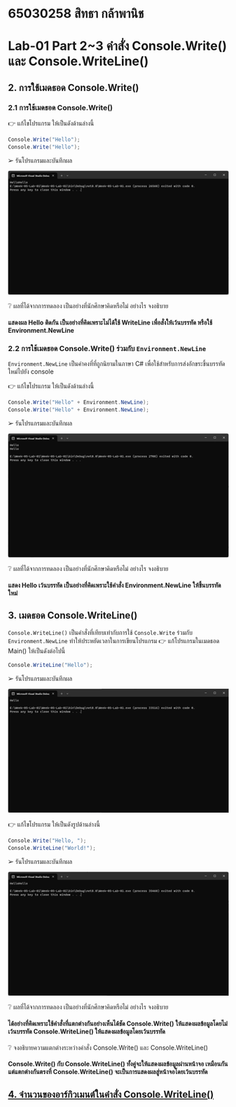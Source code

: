 # 65030258 สิทธา กล้าพานิช
# Lab-01 Part 2~3 คำสั่ง Console.Write() และ Console.WriteLine()

## 2. การใช้เมดธอด Console.Write()

### 2.1 การใช้เมดธอด Console.Write()
👉 แก้ไขโปรแกรม ให้เป็นดังด้านล่างนี้

```csharp
Console.Write("Hello");
Console.Write("Hello");
```

➢ รันโปรแกรมและบันทึกผล

![](./LAB_Images/2.1.png)

❔ ผลที่ได้จากการทดลอง เป็นอย่างที่นักศึกษาคิดหรือไม่ อย่างไร จงอธิบาย

#### แสดงผล Hello ติดกัน เป็นอย่างที่คิดเพราะไม่ได้ใช้ WriteLine เพื่อสั่งให้เว้นบรรทัด หรือใช้ Environment.NewLine

### 2.2 การใช้เมดธอด Console.Write() ร่วมกับ  `Environment.NewLine`

`Environment.NewLine` เป็นค่าคงที่ที่ถูกนิยามในภาษา C# เพื่อใช้สำหรับการส่งอักขระขึ้นบรรทัดใหม่ไปยัง console

👉 แก้ไขโปรแกรม ให้เป็นดังด้านล่างนี้

```csharp
Console.Write("Hello" + Environment.NewLine);
Console.Write("Hello" + Environment.NewLine);
```

➢ รันโปรแกรมและบันทึกผล

![](./LAB_Images/2.2.png)

❔ ผลที่ได้จากการทดลอง เป็นอย่างที่นักศึกษาคิดหรือไม่ อย่างไร จงอธิบาย

#### แสดง Hello เว้นบรรทัด เป็นอย่างที่คิดเพราะใช้คำสั่ง Environment.NewLine ให้ขึ้นบรรทัดใหม่

## 3. เมดธอด Console.WriteLine()

`Console.WriteLine()` เป็นคำสั่งที่เทียบเท่ากับการใช้  `Console.Write` ร่วมกับ  `Environment.NewLine` ทำให้ประหยัดเวลาในการเขียนโปรแกรม
👉 แก้โปรแกรมในเมดธอด Main() ให้เป็นดังต่อไปนี้

```csharp
Console.WriteLine("Hello");
```

➢ รันโปรแกรมและบันทึกผล

![](./LAB_Images/3.png)

👉 แก้ไขโปรแกรม ให้เป็นดังรูปด้านล่างนี้

```csharp
Console.Write("Hello, ");
Console.WriteLine("World!");
```

➢ รันโปรแกรมและบันทึกผล

![](./LAB_Images/3.1.png)

❔ ผลที่ได้จากการทดลอง เป็นอย่างที่นักศึกษาคิดหรือไม่ อย่างไร จงอธิบาย

#### ได้อย่างที่คิดเพราะใช้คำสั่งที่แตกต่างกันอย่างเห็นได้ชัด Console.Write() ให้แสดงผลข้อมูลโดยไม่เว้นบรรทัด Console.WriteLine() ให้แสดงผลข้อมูลโดยเว้นบรรทัด

❔ จงอธิบายความแตกต่างระหว่างคำสั่ง Console.Write() และ Console.WriteLine()

#### Console.Write() กับ Console.WriteLine() ทั้งคู่จะให้แสดงผลข้อมูลผ่านหน้าจอ เหมือนกัน แต่แตกต่างกันตรงที่ Console.WriteLine() จะเป็นการแสดงผลสู่หน้าจอโดยเว้นบรรทัด

## [4. จำนวนของอาร์กิวเมนต์ในคำสั่ง Console.WriteLine()](./Lab-01-part-4.md)
